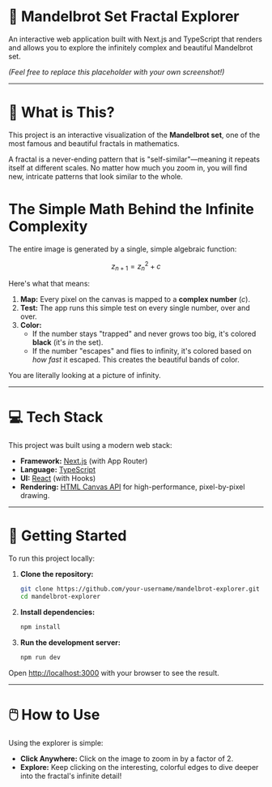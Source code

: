 # 🚀 Mandelbrot Set Fractal Explorer

An interactive web application built with Next.js and TypeScript that renders and allows you to explore the infinitely complex and beautiful Mandelbrot set.

*(Feel free to replace this placeholder with your own screenshot\!)*

-----

# 🧐 What is This?

This project is an interactive visualization of the **Mandelbrot set**, one of the most famous and beautiful fractals in mathematics.

A fractal is a never-ending pattern that is "self-similar"—meaning it repeats itself at different scales. No matter how much you zoom in, you will find new, intricate patterns that look similar to the whole.

# The Simple Math Behind the Infinite Complexity

The entire image is generated by a single, simple algebraic function:

$$z_{n+1} = z_n^2 + c$$

Here's what that means:

1.  **Map:** Every pixel on the canvas is mapped to a **complex number** ($c$).
2.  **Test:** The app runs this simple test on every single number, over and over.
3.  **Color:**
      * If the number stays "trapped" and never grows too big, it's colored **black** (it's *in* the set).
      * If the number "escapes" and flies to infinity, it's colored based on *how fast* it escaped. This creates the beautiful bands of color.

You are literally looking at a picture of infinity.

-----

# 💻 Tech Stack

This project was built using a modern web stack:

  * **Framework:** [Next.js](https://nextjs.org/) (with App Router)
  * **Language:** [TypeScript](https://www.typescriptlang.org/)
  * **UI:** [React](https://reactjs.org/) (with Hooks)
  * **Rendering:** [HTML Canvas API](https://developer.mozilla.org/en-US/docs/Web/API/Canvas_API) for high-performance, pixel-by-pixel drawing.

-----

# 🚀 Getting Started

To run this project locally:

1.  **Clone the repository:**

    ```bash
    git clone https://github.com/your-username/mandelbrot-explorer.git
    cd mandelbrot-explorer
    ```

2.  **Install dependencies:**

    ```bash
    npm install
    ```

3.  **Run the development server:**

    ```bash
    npm run dev
    ```

Open [http://localhost:3000](https://www.google.com/search?q=http://localhost:3000) with your browser to see the result.

-----

# 🖱️ How to Use

Using the explorer is simple:

  * **Click Anywhere:** Click on the image to zoom in by a factor of 2.
  * **Explore:** Keep clicking on the interesting, colorful edges to dive deeper into the fractal's infinite detail\!
